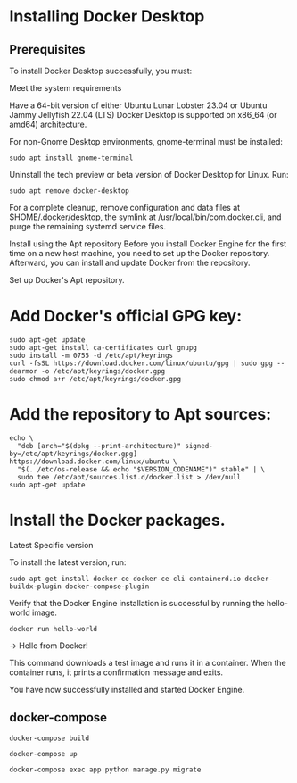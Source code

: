 # Installing Docker Desktop

## Prerequisites

To install Docker Desktop successfully, you must:

Meet the system requirements

Have a 64-bit version of either Ubuntu Lunar Lobster 23.04 or Ubuntu Jammy Jellyfish 22.04 (LTS) Docker Desktop is
supported on x86_64 (or amd64) architecture.

For non-Gnome Desktop environments, gnome-terminal must be installed:

```shell
sudo apt install gnome-terminal
```

Uninstall the tech preview or beta version of Docker Desktop for Linux. Run:

```shell
sudo apt remove docker-desktop
```

For a complete cleanup, remove configuration and data files at $HOME/.docker/desktop, the symlink at
/usr/local/bin/com.docker.cli, and purge the remaining systemd service files.

Install using the Apt repository
Before you install Docker Engine for the first time on a new host machine, you need to set up the Docker repository.
Afterward, you can install and update Docker from the repository.

Set up Docker's Apt repository.

# Add Docker's official GPG key:

```shell
sudo apt-get update
sudo apt-get install ca-certificates curl gnupg
sudo install -m 0755 -d /etc/apt/keyrings
curl -fsSL https://download.docker.com/linux/ubuntu/gpg | sudo gpg --dearmor -o /etc/apt/keyrings/docker.gpg
sudo chmod a+r /etc/apt/keyrings/docker.gpg
```

# Add the repository to Apt sources:

```shell
echo \
  "deb [arch="$(dpkg --print-architecture)" signed-by=/etc/apt/keyrings/docker.gpg] https://download.docker.com/linux/ubuntu \
  "$(. /etc/os-release && echo "$VERSION_CODENAME")" stable" | \
  sudo tee /etc/apt/sources.list.d/docker.list > /dev/null
sudo apt-get update
```

# Install the Docker packages.

Latest Specific version

To install the latest version, run:

```shell
sudo apt-get install docker-ce docker-ce-cli containerd.io docker-buildx-plugin docker-compose-plugin
```

Verify that the Docker Engine installation is successful by running the hello-world image.

```shell
docker run hello-world
```

-> Hello from Docker!

This command downloads a test image and runs it in a container. When the container runs, it prints a confirmation
message and exits.

You have now successfully installed and started Docker Engine.

## docker-compose

```shell
docker-compose build
```

```shell
docker-compose up
```

```shell
docker-compose exec app python manage.py migrate
```

